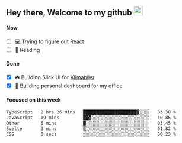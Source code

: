 ## Hey there, Welcome to my github <img src="https://media.giphy.com/media/hvRJCLFzcasrR4ia7z/giphy.gif" width="25px">

#### Now
- [ ] 💻 Trying to figure out React
- [ ] 📕 Reading

#### Done
- [x] ☘️ Building Slick UI for [Klimabiler](https://klimabiler.dk)
- [x] 🚀 Building personal dashboard for my office
 
 #### Focused on this week
<!--START_SECTION:waka-->

```txt
TypeScript   2 hrs 26 mins   ████████████████████▓░░░░   83.30 %
JavaScript   19 mins         ██▓░░░░░░░░░░░░░░░░░░░░░░   10.86 %
Other        6 mins          █░░░░░░░░░░░░░░░░░░░░░░░░   03.45 %
Svelte       3 mins          ▒░░░░░░░░░░░░░░░░░░░░░░░░   01.82 %
CSS          0 secs          ░░░░░░░░░░░░░░░░░░░░░░░░░   00.23 %
```

<!--END_SECTION:waka-->

